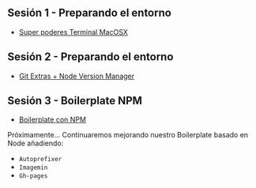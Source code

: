 ## Sesión 1 - Preparando el entorno
- [Super poderes Terminal MacOSX](01-SuperPoderesTerminal/README.md)

## Sesión 2 - Preparando el entorno
- [Git Extras + Node Version Manager](02-GitExtras-NVM/README.md)

## Sesión 3 - Boilerplate NPM
- [Boilerplate con NPM](03-Boilerplate-NPM/README.md)

Próximamente...
Continuaremos mejorando nuestro Boilerplate basado en Node añadiendo:
- `Autoprefixer`
- `Imagemin`
- `Gh-pages`
